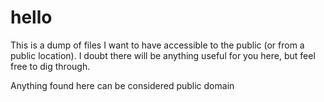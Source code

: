 # hello
This is a dump of files I want to have accessible to the public (or from a public location).
I doubt there will be anything useful for you here, but feel free to dig through.

Anything found here can be considered public domain
